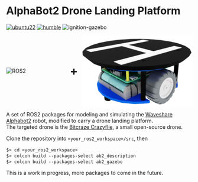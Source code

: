 # AlphaBot2 Drone Landing Platform

[![ubuntu22][ubuntu22-badge]][ubuntu22]
[![humble][humble-badge]][humble]
![ignition-gazebo][ignition-gazebo-badge]


<div style="display: flex; align-items: center; gap: 10px;">
  <img src="https://www.bitcraze.io/images/documentation/overview/crazyflie.png" alt="ROS2" width="300">
  <span style="font-size: 32px; font-weight: bold;">+</span>
  <img src="ab2_description/resources/ab2-platform.png" alt="Alphabot2 robot" width="300">
</div>

A set of ROS2 packages for modeling and simulating the [Waveshare Alphabot2](https://www.waveshare.com/product/robotics/mobile-robots/raspberry-pi-robots/alphabot2-pi3-b-plus.htm) robot, modified to carry a drone landing platform.<br>
The targeted drone is the [Bitcraze Crazyflie](https://www.bitcraze.io/crazyflie/), a small open-source drone.

Clone the repository into `<your_ros2_workspace>/src`, then
```shell
$> cd <your_ros2_workspace>
$> colcon build --packages-select ab2_description
$> colcon build --packages-select ab2_gazebo
```
This is a work in progress, more packages to come in the future.

[humble]: https://docs.ros.org/en/humble/index.html
[humble-badge]: https://img.shields.io/badge/-HUMBLE-orange?style=flat-square&logo=ros
[ubuntu22-badge]: https://img.shields.io/badge/-UBUNTU%2022%2E04-blue?style=flat-square&logo=ubuntu&logoColor=white
[ubuntu22]: https://releases.ubuntu.com/jammy/
[ignition-gazebo-badge]:https://img.shields.io/badge/Ignition-Fortress_v6.16.0-blue

